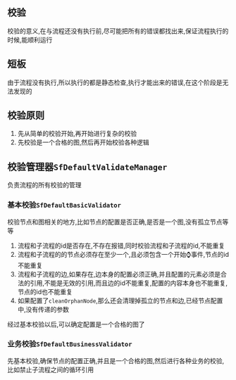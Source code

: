 ## 校验

校验的意义,在与流程还没有执行前,尽可能把所有的错误都找出来,保证流程执行的时候,能顺利运行

## 短板

由于流程没有执行,所以执行的都是静态检查,执行才能出来的错误,在这个阶段是无法发现的

## 校验原则

1. 先从简单的校验开始,再开始进行复杂的校验
2. 先校验是一个合格的图,然后再开始校验各种逻辑

## 校验管理器`SfDefaultValidateManager`

负责流程的所有校验的管理

### 基本校验`SfDefaultBasicValidator`

校验节点和图相关的地方,比如节点的配置是否正确,是否是一个图,没有孤立节点等等

1. 流程和子流程的id是否存在,不存在报错,同时校验流程和子流程的id,不能重复
2. 流程和子流程的的节点必须存在至少一个,且必须包含一个开始⌚事件,节点的id不能重复
3. 流程和子流程的边,如果存在,边本身的配置必须正确,并且配置的元素必须是合法的引用,不能是无效的引用,而且边的id不能重复,配置的内容本身也不能重复,节点的id也不能重复
4. 如果配置了`cleanOrphanNode`,那么还会清理掉孤立的节点和边,已经节点配置中,没有传递的参数

经过基本校验以后,可以确定配置是一个合格的图了

### 业务校验`SfDefaultBusinessValidator`

先基本校验,确保节点的配置正确,并且是一个合格的图,然后进行各种业务的校验,比如禁止子流程之间的循环引用